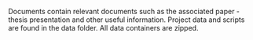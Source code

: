 Documents contain relevant documents such as the associated paper - thesis presentation and other useful information.
Project data and scripts are found in the data folder. All data containers are zipped.
